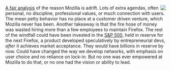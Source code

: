 <img src="http://scripting.com/images/2017/08/14/firefox.png" border="0" align="right"><a href="https://twitter.com/TedMielczarek/status/1293581030947946497">A fair analysis</a> of the reason Mozilla is adrift. Lots of extra agendas, often personal, no discipline, professional values, or much connection with users. The mean petty behavior has no place at a customer driven venture, which Mozilla never has been. Another takeaway is that the fire hose of money was wasted hiring more than a few employees to maintain Firefox. The rest of the windfall could have been invested in the <a href="https://www.google.com/search?q=s%26p+500+chart&rlz=1C5CHFA_enUS743US747&oq=S%26P+500+chart&aqs=chrome.0.0l8.4565j1j9&sourceid=chrome&ie=UTF-8">S&P 500</a>, held in reserve for the next Firefox, a product developed speculatively by entrepreneurial devs, <i>after</i> it achieves market acceptance. They would have billions in reserve by now. Could have changed the way we develop networks, with emphasis on user choice and no reliance on lock-in. But no one was ever empowered at Mozilla to do that, or no one had the vision or ability to lead.
